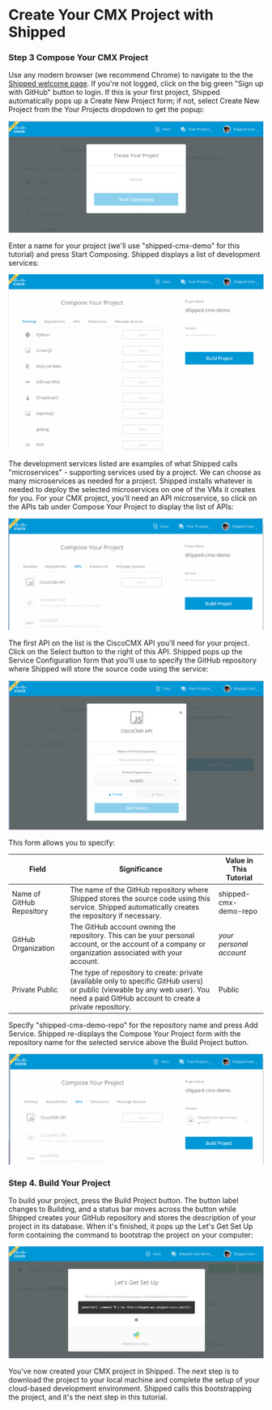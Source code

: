 # Create Your CMX Project with Shipped    


### Step 3 Compose Your CMX Project ###

Use any modern browser (we recommend Chrome) to navigate to the the [Shipped welcome page](http://ciscocloud.github.io/shipped/dist/#).  If you're not logged, click on the big green "Sign up with GitHub" button to login.  If this is your first project, Shipped automatically pops up a Create New Project form; if not, select Create New Project from the Your Projects dropdown to get the popup: 

![](create_your_project.png)

Enter a name for your project (we'll use "shipped-cmx-demo" for this tutorial) and press Start Composing.  Shipped displays a list of development services:

![](compose_your_project.png)

The development services listed are examples of what Shipped calls "microservices" - supporting services used by a project.  We can choose as many microservices as needed for a project.  Shipped installs whatever is needed to deploy the selected microservices on one of the VMs it creates for you.  For your CMX project, you'll need an API microservice, so click on the APIs tab under Compose Your Project to display the list of APIs:

![](compose_your_project_apis.png)

The first API on the list is the CiscoCMX API you'll need for your project.  Click on the Select button to the right of this API.  Shipped pops up the Service Configuration form that you'll use to specify the GitHub repository where Shipped will store the source code using the service:

![](service_config.png)

This form allows you to specify:

Field  | Significance | Value in This Tutorial
------------- | ------------- |-------------
Name of GitHub Repository  | The name of the GitHub repository where Shipped stores the source code using this service.  Shipped automatically creates the repository if necessary. | shipped-cmx-demo-repo
GitHub Organization|The GitHub account owning the repository.  This can be your personal account, or the account of a company or organization associated with your account.|*your personal account*
Private Public|The type of repository to create: private (available only to specific GitHub users) or public (viewable by any web user).  You need a paid GitHub account to create a private repository.|Public

Specify "shipped-cmx-demo-repo" for the repository name and press Add Service.  Shipped re-displays the Compose Your Project form with the repository name for the selected service above the Build Project button. 

![](compose_your_project_with_service.png)

### Step 4. Build Your Project

To build your project, press the Build Project button.  The button label changes to Building, and a status bar moves across the button while Shipped creates your GitHub repository and stores the description of your project in its database.  When it's finished, it pops up the Let's Get Set Up form containing the command to bootstrap the project on your computer:

![](lets_get_set_up.png)

You've now created your CMX project in Shipped. The next step is to download the project to your local machine and complete the setup of your cloud-based development environment.  Shipped calls this bootstrapping the project, and it's the next step in this tutorial.
